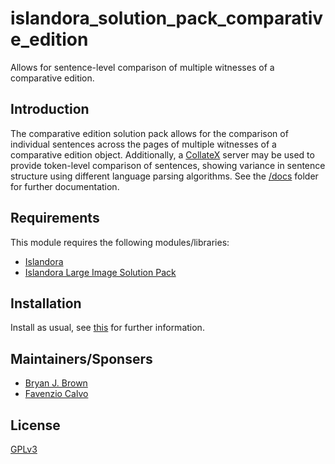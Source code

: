 # islandora_solution_pack_comparative_edition
Allows for sentence-level comparison of multiple witnesses of a comparative edition.

## Introduction
The comparative edition solution pack allows for the comparison of individual sentences across the pages of multiple witnesses of a comparative edition object. Additionally, a [CollateX](https://collatex.net/) server may be used to provide token-level comparison of sentences, showing variance in sentence structure using different language parsing algorithms. See the [/docs](https://github.com/fsulib/islandora_solution_pack_comparative_edition/tree/master/docs) folder for further documentation.

## Requirements
This module requires the following modules/libraries:
- [Islandora](https://github.com/Islandora/islandora)
- [Islandora Large Image Solution Pack](https://github.com/Islandora/islandora_solution_pack_large_image)

## Installation
Install as usual, see [this](https://drupal.org/documentation/install/modules-themes/modules-7) for further information.

## Maintainers/Sponsers
- [Bryan J. Brown](https://github.com/bryjbrown)
- [Favenzio Calvo](https://github.com/Favenzio)

## License
[GPLv3](http://www.gnu.org/licenses/gpl-3.0.txt)
